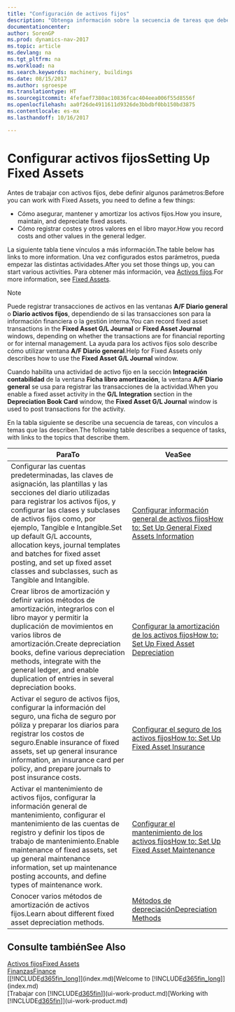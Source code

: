 ```yaml
---
title: "Configuración de activos fijos"
description: "Obtenga información sobre la secuencia de tareas que debe realizar para configurar activos fijos, como maquinaria o edificios."
documentationcenter: 
author: SorenGP
ms.prod: dynamics-nav-2017
ms.topic: article
ms.devlang: na
ms.tgt_pltfrm: na
ms.workload: na
ms.search.keywords: machinery, buildings
ms.date: 08/15/2017
ms.author: sgroespe
ms.translationtype: HT
ms.sourcegitcommit: 4fefaef7380ac10836fcac404eea006f55d8556f
ms.openlocfilehash: aa0f26de4911611d9326de3bbdbf0bb150bd3875
ms.contentlocale: es-mx
ms.lasthandoff: 10/16/2017

---
```

# <a name="setting-up-fixed-assets"></a><span data-ttu-id="cbfc9-103">Configurar activos fijos</span><span class="sxs-lookup"><span data-stu-id="cbfc9-103">Setting Up Fixed Assets</span></span>
<span data-ttu-id="cbfc9-104">Antes de trabajar con activos fijos, debe definir algunos parámetros:</span><span class="sxs-lookup"><span data-stu-id="cbfc9-104">Before you can work with Fixed Assets, you need to define a few things:</span></span>  

* <span data-ttu-id="cbfc9-105">Cómo asegurar, mantener y amortizar los activos fijos.</span><span class="sxs-lookup"><span data-stu-id="cbfc9-105">How you insure, maintain, and depreciate fixed assets.</span></span>  
* <span data-ttu-id="cbfc9-106">Cómo registrar costes y otros valores en el libro mayor.</span><span class="sxs-lookup"><span data-stu-id="cbfc9-106">How you record costs and other values in the general ledger.</span></span>  

<span data-ttu-id="cbfc9-107">La siguiente tabla tiene vínculos a más información.</span><span class="sxs-lookup"><span data-stu-id="cbfc9-107">The table below has links to more information.</span></span> <span data-ttu-id="cbfc9-108">Una vez configurados estos parámetros, pueda empezar las distintas actividades.</span><span class="sxs-lookup"><span data-stu-id="cbfc9-108">After you set those things up, you can start various activities.</span></span> <span data-ttu-id="cbfc9-109">Para obtener más información, vea [Activos fijos](fa-manage.md).</span><span class="sxs-lookup"><span data-stu-id="cbfc9-109">For more information, see [Fixed Assets](fa-manage.md).</span></span>  

> [!NOTE]  
>   <span data-ttu-id="cbfc9-110">Puede registrar transacciones de activos en las ventanas **A/F Diario general** o **Diario activos fijos**, dependiendo de si las transacciones son para la información financiera o la gestión interna.</span><span class="sxs-lookup"><span data-stu-id="cbfc9-110">You can record fixed asset transactions in the **Fixed Asset G/L Journal** or **Fixed Asset Journal** windows, depending on whether the transactions are for financial reporting or for internal management.</span></span> <span data-ttu-id="cbfc9-111">La ayuda para los activos fijos solo describe cómo utilizar ventana **A/F Diario general**.</span><span class="sxs-lookup"><span data-stu-id="cbfc9-111">Help for Fixed Assets only describes how to use the **Fixed Asset G/L Journal** window.</span></span>  

<span data-ttu-id="cbfc9-112">Cuando habilita una actividad de activo fijo en la sección **Integración contabilidad** de la ventana **Ficha libro amortización**, la ventana **A/F Diario general** se usa para registrar las transacciones de la actividad.</span><span class="sxs-lookup"><span data-stu-id="cbfc9-112">When you enable a fixed asset activity in the **G/L Integration** section in the **Depreciation Book Card** window, the **Fixed Asset G/L Journal** window is used to post transactions for the activity.</span></span>

<span data-ttu-id="cbfc9-113">En la tabla siguiente se describe una secuencia de tareas, con vínculos a temas que las describen.</span><span class="sxs-lookup"><span data-stu-id="cbfc9-113">The following table describes a sequence of tasks, with links to the topics that describe them.</span></span>  

| <span data-ttu-id="cbfc9-114">Para</span><span class="sxs-lookup"><span data-stu-id="cbfc9-114">To</span></span> | <span data-ttu-id="cbfc9-115">Vea</span><span class="sxs-lookup"><span data-stu-id="cbfc9-115">See</span></span> |
| --- | --- |
| <span data-ttu-id="cbfc9-116">Configurar las cuentas predeterminadas, las claves de asignación, las plantillas y las secciones del diario utilizadas para registrar los activos fijos, y configurar las clases y subclases de activos fijos como, por ejemplo, Tangible e Intangible.</span><span class="sxs-lookup"><span data-stu-id="cbfc9-116">Set up default G/L accounts, allocation keys, journal templates and batches for fixed asset posting, and set up fixed asset classes and subclasses, such as Tangible and Intangible.</span></span> |[<span data-ttu-id="cbfc9-117">Configurar información general de activos fijos</span><span class="sxs-lookup"><span data-stu-id="cbfc9-117">How to: Set Up General Fixed Assets Information</span></span>](fa-how-setup-general.md) |
| <span data-ttu-id="cbfc9-118">Crear libros de amortización y definir varios métodos de amortización, integrarlos con el libro mayor y permitir la duplicación de movimientos en varios libros de amortización.</span><span class="sxs-lookup"><span data-stu-id="cbfc9-118">Create depreciation books, define various depreciation methods, integrate with the general ledger, and enable duplication of entries in several depreciation books.</span></span> |[<span data-ttu-id="cbfc9-119">Configurar la amortización de los activos fijos</span><span class="sxs-lookup"><span data-stu-id="cbfc9-119">How to: Set Up Fixed Asset Depreciation</span></span>](fa-how-setup-depreciation.md) |
| <span data-ttu-id="cbfc9-120">Activar el seguro de activos fijos, configurar la información del seguro, una ficha de seguro por póliza y preparar los diarios para registrar los costos de seguro.</span><span class="sxs-lookup"><span data-stu-id="cbfc9-120">Enable insurance of fixed assets, set up general insurance information, an insurance card per policy, and prepare journals to post insurance costs.</span></span> |[<span data-ttu-id="cbfc9-121">Configurar el seguro de los activos fijos</span><span class="sxs-lookup"><span data-stu-id="cbfc9-121">How to: Set Up Fixed Asset Insurance</span></span>](fa-how-setup-insurance.md) |
| <span data-ttu-id="cbfc9-122">Activar el mantenimiento de activos fijos, configurar la información general de mantenimiento, configurar el mantenimiento de las cuentas de registro y definir los tipos de trabajo de mantenimiento.</span><span class="sxs-lookup"><span data-stu-id="cbfc9-122">Enable maintenance of fixed assets, set up general maintenance information, set up maintenance posting accounts, and define types of maintenance work.</span></span> |[<span data-ttu-id="cbfc9-123">Configurar el mantenimiento de los activos fijos</span><span class="sxs-lookup"><span data-stu-id="cbfc9-123">How to: Set Up Fixed Asset Maintenance</span></span>](fa-how-setup-maintenance.md) |
| <span data-ttu-id="cbfc9-124">Conocer varios métodos de amortización de activos fijos.</span><span class="sxs-lookup"><span data-stu-id="cbfc9-124">Learn about different fixed asset depreciation methods.</span></span> |[<span data-ttu-id="cbfc9-125">Métodos de depreciación</span><span class="sxs-lookup"><span data-stu-id="cbfc9-125">Depreciation Methods</span></span>](fa-depreciation-methods.md) |

## <a name="see-also"></a><span data-ttu-id="cbfc9-126">Consulte también</span><span class="sxs-lookup"><span data-stu-id="cbfc9-126">See Also</span></span>
[<span data-ttu-id="cbfc9-127">Activos fijos</span><span class="sxs-lookup"><span data-stu-id="cbfc9-127">Fixed Assets</span></span>](fa-manage.md)  
[<span data-ttu-id="cbfc9-128">Finanzas</span><span class="sxs-lookup"><span data-stu-id="cbfc9-128">Finance</span></span>](finance.md)  
<span data-ttu-id="cbfc9-129">[[!INCLUDE[d365fin_long](includes/d365fin_long_md.md)]](index.md)</span><span class="sxs-lookup"><span data-stu-id="cbfc9-129">[Welcome to [!INCLUDE[d365fin_long](includes/d365fin_long_md.md)]](index.md)</span></span>  
<span data-ttu-id="cbfc9-130">[Trabajar con [!INCLUDE[d365fin](includes/d365fin_md.md)]](ui-work-product.md)</span><span class="sxs-lookup"><span data-stu-id="cbfc9-130">[Working with [!INCLUDE[d365fin](includes/d365fin_md.md)]](ui-work-product.md)</span></span>

